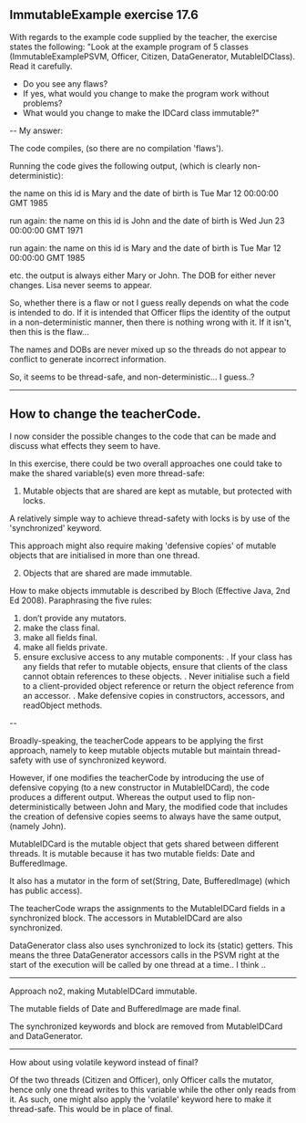 ImmutableExample exercise 17.6
----

With regards to the example code supplied by the teacher, the exercise states
the following:
"Look at the example program of 5 classes (ImmutableExamplePSVM, Officer, Citizen,
DataGenerator, MutableIDClass). Read it carefully.
- Do you see any flaws?
- If yes, what would you change to make the program work without problems?
- What would you change to make the IDCard class immutable?"


--
My answer:

The code compiles, (so there are no compilation 'flaws').

Running the code gives the following output, (which is clearly non-deterministic):

the name on this id is Mary
and the date of birth is Tue Mar 12 00:00:00 GMT 1985

run again:
the name on this id is John
and the date of birth is Wed Jun 23 00:00:00 GMT 1971

run again:
the name on this id is Mary
and the date of birth is Tue Mar 12 00:00:00 GMT 1985

etc. the output is always either Mary or John.
The DOB for either never changes.
Lisa never seems to appear.

So, whether there is a flaw or not I guess really depends on what the code is
intended to do.
If it is intended that Officer flips the identity of the output in a
non-deterministic manner, then there is nothing wrong with it.
If it isn't, then this is the flaw...

The names and DOBs are never mixed up so the threads do not appear to conflict
to generate incorrect information.

So, it seems to be thread-safe, and non-deterministic... I guess..?

----

How to change the teacherCode.
-

I now consider the possible changes to the code that can be made and discuss
what effects they seem to have.


In this exercise, there could be two overall approaches one could take to make
the shared variable(s) even more thread-safe:

1. Mutable objects that are shared are kept as mutable, but protected with locks.

A relatively simple way to achieve thread-safety with locks is by use of the
'synchronized' keyword.

This approach might also require making 'defensive copies' of mutable objects that are initialised in more than one thread.


2. Objects that are shared are made immutable.

How to make objects immutable is described by Bloch (Effective Java, 2nd Ed 2008).
Paraphrasing the five rules:

1. don’t provide any mutators.
2. make the class final.
3. make all fields final.
4. make all fields private.
5. ensure exclusive access to any mutable components:
  . If your class has any fields that refer to mutable objects, ensure that
     clients of the class cannot obtain references to these objects.
  . Never initialise such a field to a client-provided object reference or
     return the object reference from an accessor.
  . Make defensive copies in constructors, accessors, and readObject methods.

--

Broadly-speaking, the teacherCode appears to be applying the first approach,
namely to keep mutable objects mutable but maintain thread-safety with use of
synchronized keyword.

However, if one modifies the teacherCode by introducing the use of defensive
copying (to a new constructor in MutableIDCard), the code produces a different
output.
Whereas the output used to flip non-deterministically between John and Mary,
the modified code that includes the creation of defensive copies seems to always
have the same output, (namely John).

MutableIDCard is the mutable object that gets shared between different threads.
It is mutable because it has two mutable fields: Date and BufferedImage.

It also has a mutator in the form of set(String, Date, BufferedImage) (which
has public access).

The teacherCode wraps the assignments to the MutableIDCard fields in a
synchronized block. The accessors in MutableIDCard are also synchronized.

DataGenerator class also uses synchronized to lock its (static) getters.
This means the three DataGenerator accessors calls in the PSVM right at the
start of the execution will be called by one thread at a time.. I think ..

---

Approach no2, making MutableIDCard immutable.

The mutable fields of Date and BufferedImage are made final.

The synchronized keywords and block are removed from MutableIDCard and
DataGenerator.


----

How about using volatile keyword instead of final?

Of the two threads (Citizen and Officer), only Officer calls the mutator, hence
only one thread writes to this variable while the other only reads from it. As
such, one might also apply the 'volatile' keyword here to make it thread-safe.
This would be in place of final.

